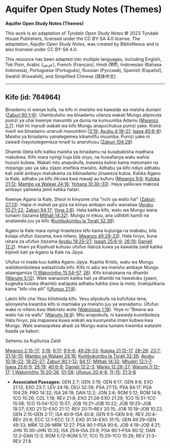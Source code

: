 # Aquifer Open Study Notes (Themes)

**Aquifer Open Study Notes (Themes)**

This work is an adaptation of *Tyndale Open Study Notes* © 2023 Tyndale House Publishers, licensed under the CC BY\-SA 4\.0 license. The adaptation, *Aquifer Open Study Notes*, was created by BiblioNexus and is also licensed under CC BY\-SA 4\.0\.

This resource has been adapted into multiple languages, including English, Tok Pisin, Arabic (عربي), French (Français), Hindi (हिंदी), Indonesian (Bahasa Indonesia), Portuguese (Português), Russian (Русский), Spanish (Español), Swahili (Kiswahili), and Simplified Chinese (简体中文).



--------------------------------

## Kifo (id: 764964)

Binadamu ni wenye kufa, na kifo ni mwisho wa kawaida wa maisha duniani ([Zaburi 90:1–6](https://ref.ly/Ps90:1-Ps90:6)). Utambulisho wa binadamu ulianza wakati Mungu alipovuta pumzi ya uhai kwenye mavumbi ya dunia na kumuumba Adamu ([Mwanzo 2:7](https://ref.ly/Gen2:7)). Hali hii inarudi wakati wa kifo Mungu anapochukua pumzi yake. Kisha mwili wa binadamu unarudi mavumbini ([3:19](https://ref.ly/Gen3:19); [Ayubu 4:19–21](https://ref.ly/Job4:19-Job4:21); [Isaya 40:6–8](https://ref.ly/Isa40:6-Isa40:8)). Maisha ya binadamu yanategemea kikamilifu muumba. Pumzi yake ni zawadi inayotutegemeza mradi tu anaruhusu ([Zaburi 104:29](https://ref.ly/Ps104:29)).

Dhambi ilileta kifo katika maisha ya binadamu na kusababisha madhara makubwa. Kifo mara nyingi huja bila onyo, na huwafanya watu wahisi huzuni kubwa. Wakati mtu anapokufa, inaweza kuhisi kama matumaini na mipango yao ya siku zijazo imefikia mwisho. Adhabu ya kifo ndiyo adhabu kali zaidi ambayo mahakama za kibinadamu zinaweza kutoa. Katika Agano la Kale, adhabu ya kifo ilikuwa kwa mauaji au kufuru ([Mwanzo 9:6](https://ref.ly/Gen9:6); [Kutoka 21:12](https://ref.ly/Exod21:12); [Mambo ya Walawi 24:16](https://ref.ly/Lev24:16); [Yohana 10:30–33](https://ref.ly/John10:30-John10:33)). Haya yalikuwa makosa ambayo yaliweka jamii katika hatari.

Kwenye Agano la Kale, *Sheol* ni kinyume cha "nchi ya walio hai" ([Zaburi 27:13](https://ref.ly/Ps27:13)). Hapa ni mahali pa giza na kimya ambapo wafu wanakaa ([Ayubu 10:21–22](https://ref.ly/Job10:21-Job10:22); [Zaburi 94:17](https://ref.ly/Ps94:17); [Yona 2:6](https://ref.ly/Jonah2:6)). Hata katika kifo, watu wa Mungu wana tumaini (tazama [Mithali 14:32](https://ref.ly/Prov14:32)). Mungu ni mkuu, ana udhibiti kamili na anatawala juu ya kifo ([Kumbukumbu la Torati 32:39](https://ref.ly/Deut32:39)).

Agano la Kale mara nyingi linaelezea kifo kama kujiunga na mababu, bila kutaja ufufuo (tazama, kwa mfano, [Mwanzo 49:29–33](https://ref.ly/Gen49:29-Gen49:33)). Hata hivyo, kuna ishara za ufufuo (tazama [Ayubu 19:25–27](https://ref.ly/Job19:25-Job19:27); [Isaiah 25:6–9](https://ref.ly/Isa25:6-Isa25:9); [26:19](https://ref.ly/Isa26:19); [Danieli 12:2](https://ref.ly/Dan12:2)). Imani ya Kiyahudi kuhusu ufufuo ilianza kuwa ya kawaida zaidi katika kipindi kati ya Agano la Kale na Jipya.

Ufufuo ni mada kuu katika Agano Jipya. Kupitia Kristo, watu wa Mungu waliokombolewa watashinda kifo. Kifo ni adui wa mwisho ambaye Mungu ataangamiza ([1 Wakorintho 15:54–57,](https://ref.ly/1Cor15:54-1Cor15:57) [26](https://ref.ly/1Cor15:26)). Kifo kinatokana na dhambi ([Warumi 5:12](https://ref.ly/Rom5:12)). Wale wanaoishi katika hali ya dhambi na hawatubu (yaani, kugeuka kutoka dhambi) watapata adhabu katika ziwa la moto, linalojulikana kama "kifo cha pili" ([Ufunuo 21:8](https://ref.ly/Rev21:8)).

Lakini kifo cha Yesu kilishinda kifo. Yesu alipokufa na kufufuka tena, alionyesha kwamba kifo si mamlaka ya mwisho juu ya wanadamu. Ufufuo wake ni mfano kwa Wakristo wote ([Wakolosai 1:18](https://ref.ly/Col1:18)). Yeye ni "Bwana wa walio hai na wafu" ([Warumi 14:9](https://ref.ly/Rom14:9)). Mtu anapokufa, ni kawaida kuomboleza. Hata hivyo, pia inapaswa kuwa wakati wa kuonyesha imani kubwa kwa Mungu. Wale wanaopokea ahadi za Mungu wana tumaini kwamba wataishi baada ya kaburi.

Sehemu za Kujifunza Zaidi

[Mwanzo 2:15–17](https://ref.ly/Gen2:15-Gen2:17); [3:19](https://ref.ly/Gen3:19); [6:17](https://ref.ly/Gen6:17); [9:5–6](https://ref.ly/Gen9:5-Gen9:6); [49:29–33](https://ref.ly/Gen49:29-Gen49:33); [Kutoka 21:12–17](https://ref.ly/Exod21:12-Exod21:17), [28–29](https://ref.ly/Exod21:28-Exod21:29); [23:7](https://ref.ly/Exod23:7); [31:14–15](https://ref.ly/Exod31:14-Exod31:15); [Mambo ya Walawi 24:16](https://ref.ly/Lev24:16); [Kumbukumbu la Torati 32:39](https://ref.ly/Deut32:39); [Ayubu 10:18–22](https://ref.ly/Job10:18-Job10:22); [19:25–27](https://ref.ly/Job19:25-Job19:27); [Zaburi 90:1–12](https://ref.ly/Ps90:1-Ps90:12); [94:17](https://ref.ly/Ps94:17); [Mithali 14:32](https://ref.ly/Prov14:32); [Mhubiri 12:1–7](https://ref.ly/Eccl12:1-Eccl12:7); [Isaya 25:6–9](https://ref.ly/Isa25:6-Isa25:9); [26:19](https://ref.ly/Isa26:19); [40:6–8](https://ref.ly/Isa40:6-Isa40:8); [Danieli 12:2–3](https://ref.ly/Dan12:2-Dan12:3); [Marko 12:26–27](https://ref.ly/Mark12:26-Mark12:27); [Warumi 5:12–17](https://ref.ly/Rom5:12-Rom5:17); [1 Wakorintho 15:20–26](https://ref.ly/1Cor15:20-1Cor15:26), [51–58](https://ref.ly/1Cor15:51-1Cor15:58); [Ufunuo 20:4–6](https://ref.ly/Rev20:4-Rev20:6), [11–15](https://ref.ly/Rev20:11-Rev20:15); [21:3–8](https://ref.ly/Rev21:3-Rev21:8)

* **Associated Passages:** GEN 2:7; GEN 3:19; GEN 6:17; GEN 9:6; EXO 21:12; EXO 23:7; LEV 24:16; DEU 32:39; PSA 27:13; PSA 94:17; PSA 104:29; PRO 14:32; ISA 26:19; DAN 12:2; JON 2:6; ROM 5:12; ROM 14:9; 1CO 15:26; COL 1:18; REV 21:8; EXO 21:28–EXO 21:29; 1CO 15:51–1CO 15:58; 1CO 15:54–1CO 15:57; JOB 10:21–JOB 10:22; JOB 19:25–JOB 19:27; EXO 21:12–EXO 21:17; REV 20:11–REV 20:15; JOB 10:18–JOB 10:22; GEN 2:15–GEN 2:17; ISA 40:6–ISA 40:8; GEN 9:5–GEN 9:6; REV 20:4–REV 20:6; ECC 12:1–ECC 12:7; EXO 31:14–EXO 31:15; GEN 49:29–GEN 49:33; MRK 12:26–MRK 12:27; PSA 90:1–PSA 90:6; JOB 4:19–JOB 4:21; JHN 10:30–JHN 10:33; ISA 25:6–ISA 25:9; PSA 90:1–PSA 90:12; DAN 12:2–DAN 12:3; ROM 5:12–ROM 5:17; 1CO 15:20–1CO 15:26; REV 21:3–REV 21:8

